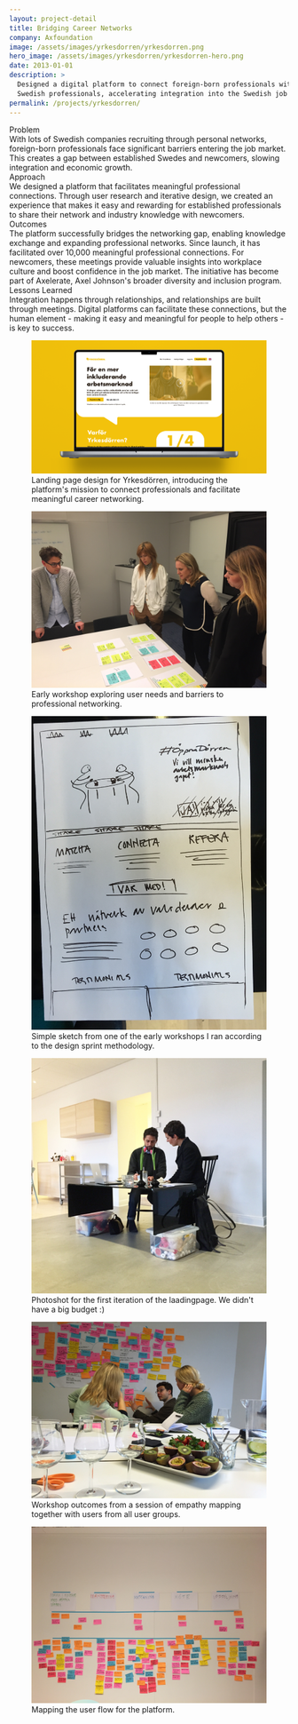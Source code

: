 ```yaml
---
layout: project-detail
title: Bridging Career Networks
company: Axfoundation
image: /assets/images/yrkesdorren/yrkesdorren.png
hero_image: /assets/images/yrkesdorren/yrkesdorren-hero.png
date: 2013-01-01
description: >
  Designed a digital platform to connect foreign-born professionals with established
  Swedish professionals, accelerating integration into the Swedish job market.
permalink: /projects/yrkesdorren/
---
```


<div class="project-grid">
  <div class="grid-headline">Problem</div>
  <div class="grid-content">
    With lots of Swedish companies recruiting through personal networks, foreign-born professionals face significant barriers entering the job market. This creates a gap between established Swedes and newcomers, slowing integration and economic growth.
  </div>
  
  <div class="grid-headline">Approach</div>
  <div class="grid-content">
    We designed a platform that facilitates meaningful professional connections. Through user research and iterative design, we created an experience that makes it easy and rewarding for established professionals to share their network and industry knowledge with newcomers.
  </div>

  <div class="grid-headline">Outcomes</div>
  <div class="grid-content">
    The platform successfully bridges the networking gap, enabling knowledge exchange and expanding professional networks. Since launch, it has facilitated over 10,000 meaningful professional connections. For newcomers, these meetings provide valuable insights into workplace culture and boost confidence in the job market. The initiative has become part of Axelerate, Axel Johnson's broader diversity and inclusion program.
  </div>

  <div class="grid-headline">Lessons Learned</div>
  <div class="grid-content">
    Integration happens through relationships, and relationships are built through meetings. Digital platforms can facilitate these connections, but the human element - making it easy and meaningful for people to help others - is key to success.
  </div>
</div>
<figure class="project-image">
  <img src="/assets/images/yrkesdorren/hero.png" alt="Yrkesdörren landing page">
  <figcaption>Landing page design for Yrkesdörren, introducing the platform's mission to connect professionals and facilitate meaningful career networking.</figcaption>
</figure>
<figure class="project-image">
  <img src="/assets/images/yrkesdorren/research1.JPG" alt="User research workshop materials">
  <figcaption>Early workshop exploring user needs and barriers to professional networking.</figcaption>
</figure>
<figure class="project-image">
  <img src="/assets/images/yrkesdorren/research2.JPG" alt="Journey mapping session">
  <figcaption>Simple sketch from one of the early workshops I ran according to the design sprint methodology.</figcaption>
</figure>
<figure class="project-image">
  <img src="/assets/images/yrkesdorren/research3.JPG" alt="User interview insights">
  <figcaption>Photoshot for the first iteration of the laadingpage. We didn't have a big budget :)</figcaption>
</figure>
<figure class="project-image">
  <img src="/assets/images/yrkesdorren/research4.JPG" alt="Design workshop results">
  <figcaption>Workshop outcomes from a session of empathy mapping together with users from all user groups.</figcaption>
</figure>
<figure class="project-image">
  <img src="/assets/images/yrkesdorren/research5.JPG" alt="User flow diagrams">
  <figcaption>Mapping the user flow for the platform.</figcaption>
</figure>



